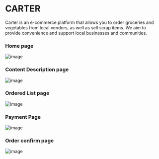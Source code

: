 # CARTER
Carter is an e-commerce platform that allows you to order groceries and vegetables from local vendors, as well as sell scrap items.
We aim to provide convenience and support local businesses and communities.
 
### Home page
![image](https://github.com/user-attachments/assets/6f21838a-1217-43de-9d9e-498af1744415)

### Content Description page
![image](https://github.com/user-attachments/assets/d0dac30a-8766-4775-844d-ce576a8b81b8)

### Ordered List page
![image](https://github.com/user-attachments/assets/9aff69dd-8c51-4f6b-b585-48c7a87497ca)

### Payment Page
![image](https://github.com/user-attachments/assets/ec52f7f6-9d44-4e87-8409-ac11f797d531)


### Order confirm page
![image](https://github.com/user-attachments/assets/e76e6ff8-ec49-4fe3-a0dd-fe85e95d4ae4)
